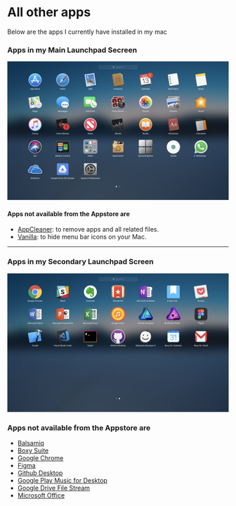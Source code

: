 # All other apps

Below are the apps I currently have installed in my mac

### Apps in my Main Launchpad Secreen

![Primary Launchpad Screen](mac01.png "My Main Launchpad Screen")

#### Apps not available from the Appstore are

- [AppCleaner](https://freemacsoft.net/appcleaner/): to remove apps and all related files.
- [Vanilla](https://matthewpalmer.net/vanilla/): to hide menu bar icons on your Mac.

---

### Apps in my Secondary Launchpad Screen

![Secondary Launchpad Screen](mac02.png "My Secondary Launchpad Screen")

### Apps not available from the Appstore are

- [Balsamiq](https://balsamiq.com/)
- [Boxy Suite](https://www.boxysuite.com/?referral=RZJmjQkzfZejiL9csmCQVZ)
- [Google Chrome](https://www.google.com/chrome/)
- [Figma](https://www.figma.com/)
- [Github Desktop](https://desktop.github.com/)
- [Google Play Music for Desktop](https://www.googleplaymusicdesktopplayer.com/)
- [Google Drive File Stream](https://support.google.com/drive/answer/7329379)
- [Microsoft Office](https://account.microsoft.com/services/office/install)

